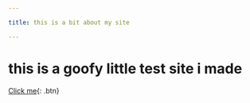 ```yaml
---

title: this is a bit about my site 

---
```


<h1> this is a goofy little test site i made </h1>


[Click me](http://www.google.com){: .btn}
